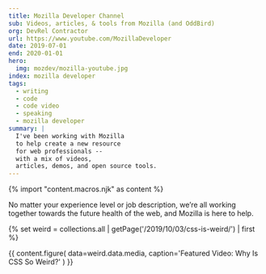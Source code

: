 ```yaml
---
title: Mozilla Developer Channel
sub: Videos, articles, & tools from Mozilla (and OddBird)
org: DevRel Contractor
url: https://www.youtube.com/MozillaDeveloper
date: 2019-07-01
end: 2020-01-01
hero:
  img: mozdev/mozilla-youtube.jpg
index: mozilla developer
tags:
  - writing
  - code
  - code video
  - speaking
  - mozilla developer
summary: |
  I've been working with Mozilla
  to help create a new resource
  for web professionals --
  with a mix of videos,
  articles, demos, and open source tools.
---
```

{% import "content.macros.njk" as content %}

No matter your experience level or job description,
we’re all working together towards the future health of the web,
and Mozilla is here to help.

{% set weird = collections.all | getPage('/2019/10/03/css-is-weird/') | first %}

{{ content.figure(
  data=weird.data.media,
  caption='Featured Video: Why Is CSS So Weird?'
) }}
